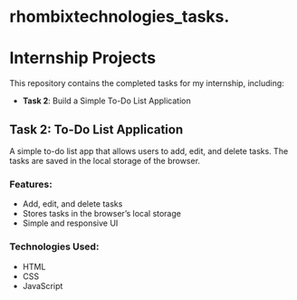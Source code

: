 # rhombixtechnologies_tasks.
# Internship Projects

This repository contains the completed tasks for my internship, including:
- **Task 2**: Build a Simple To-Do List Application


## Task 2: To-Do List Application

A simple to-do list app that allows users to add, edit, and delete tasks. The tasks are saved in the local storage of the browser.

### Features:
- Add, edit, and delete tasks
- Stores tasks in the browser’s local storage
- Simple and responsive UI

### Technologies Used:
- HTML
- CSS
- JavaScript
